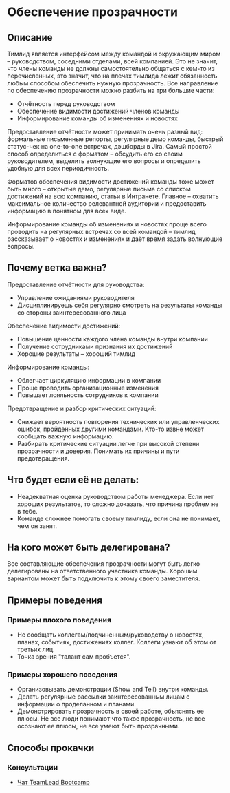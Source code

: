 # Обеспечение прозрачности
## Описание
Тимлид является интерфейсом между командой и окружающим миром – руководством, соседними отделами, всей компанией. Это не значит, что члены команды не должны самостоятельно общаться с кем-то из перечисленных, это значит, что на плечах тимлида лежит обязанность любым способом обеспечить нужную прозрачность.
Все направление по обеспечению прозрачности можно разбить на три большие части:
- Отчётность перед руководством
- Обеспечение видимости достижений членов команды
- Информирование команды об изменениях и новостях

Предоставление отчётности может принимать очень разный вид: формальные письменные репорты, регулярные демо команды, быстрый статус-чек на one-to-one встречах, дэшборды в Jira. Самый простой способ определиться с форматом – обсудить его со своим руководителем, выделить волнующие его вопросы и определить удобную для всех периодичность.

Форматов обеспечения видимости достижений команды тоже может быть много – открытые демо, регулярные письма со списком достижений на всю компанию, статьи в Интранете. Главное – охватить максимальное количество релевантной аудитории и предоставить информацию в понятном для всех виде.

Информирование команды об изменениях и новостях проще всего проводить на регулярных встречах со всей командой – тимлид рассказывает о новостях и изменениях и даёт время задать волнующие вопросы.

## Почему ветка важна?
Предоставление отчётности для руководства:
- Управление ожиданиями руководителя
- Дисциплинируешь себя регулярно смотреть на результаты команды со стороны заинтересованного лица

Обеспечение видимости достижений:
- Повышение ценности каждого члена команды внутри компании
- Получение сотрудниками признания их достижений
- Хорошие результаты – хороший тимлид

Информирование команды:
- Облегчает циркуляцию информации в компании
- Проще проводить организационные изменения
- Повышает лояльность сотрудников к компании

Предотвращение и разбор критических ситуаций:
- Снижает вероятность повторения технических или управленческих ошибок, пройденных другими командами. Кто-то извне может сообщать важную информацию.
- Разбирать критические ситуации легче при высокой степени прозрачности и доверия. Понимать их причины и пути предотвращения.

## Что будет если её не делать:
- Неадекватная оценка руководством работы менеджера. Если нет хороших результатов, то сложно доказать, что причина проблем не в тебе.
- Команде сложнее помогать своему тимлиду, если она не понимает, чем он занят.

## На кого может быть делегирована?
Все составляющие обеспечения прозрачности могут быть легко делегированы на ответственного участника команды. Хорошим вариантом может быть подключить к этому своего заместителя.

## Примеры поведения
### Примеры плохого поведения
- Не сообщать коллегам/подчиненным/руководству о новостях, планах, событиях, достижениях коллег. Коллеги узнают об этом от третьих лиц.
- Точка зрения "талант сам пробъется".

### Примеры хорошего поведения
- Организовывать демонстрации (Show and Tell) внутри команды.
- Делать регулярные рассылки заинтересованным лицам с информации о проделанном и планами.
- Демонстрировать прозрачность в своей работе, объяснять ее плюсы. Не все люди понимают что такое прозрачность, не все осознают ее плюсы, не все умеют быть прозрачными.

## Способы прокачки
### Консультации
- [Чат TeamLead Bootcamp](https://t.me/teamlead_bootcamp)
